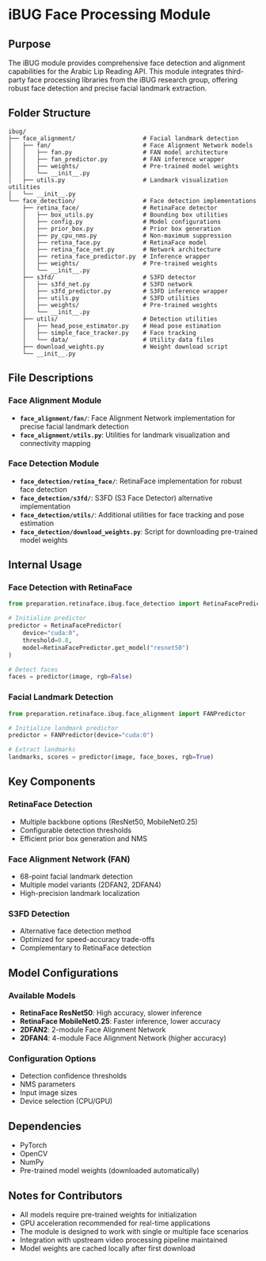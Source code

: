# iBUG Face Processing Module

## Purpose
The iBUG module provides comprehensive face detection and alignment capabilities for the Arabic Lip Reading API. This module integrates third-party face processing libraries from the iBUG research group, offering robust face detection and precise facial landmark extraction.

## Folder Structure
```
ibug/
├── face_alignment/                   # Facial landmark detection
│   ├── fan/                          # Face Alignment Network models
│   │   ├── fan.py                    # FAN model architecture
│   │   ├── fan_predictor.py          # FAN inference wrapper
│   │   ├── weights/                  # Pre-trained model weights
│   │   └── __init__.py
│   ├── utils.py                      # Landmark visualization utilities
│   └── __init__.py
└── face_detection/                   # Face detection implementations
    ├── retina_face/                  # RetinaFace detector
    │   ├── box_utils.py              # Bounding box utilities
    │   ├── config.py                 # Model configurations
    │   ├── prior_box.py              # Prior box generation
    │   ├── py_cpu_nms.py             # Non-maximum suppression
    │   ├── retina_face.py            # RetinaFace model
    │   ├── retina_face_net.py        # Network architecture
    │   ├── retina_face_predictor.py  # Inference wrapper
    │   ├── weights/                  # Pre-trained weights
    │   └── __init__.py
    ├── s3fd/                         # S3FD detector
    │   ├── s3fd_net.py               # S3FD network
    │   ├── s3fd_predictor.py         # S3FD inference wrapper
    │   ├── utils.py                  # S3FD utilities
    │   ├── weights/                  # Pre-trained weights
    │   └── __init__.py
    ├── utils/                        # Detection utilities
    │   ├── head_pose_estimator.py    # Head pose estimation
    │   ├── simple_face_tracker.py    # Face tracking
    │   └── data/                     # Utility data files
    ├── download_weights.py           # Weight download script
    └── __init__.py
```

## File Descriptions

### Face Alignment Module
- **`face_alignment/fan/`**: Face Alignment Network implementation for precise facial landmark detection
- **`face_alignment/utils.py`**: Utilities for landmark visualization and connectivity mapping

### Face Detection Module
- **`face_detection/retina_face/`**: RetinaFace implementation for robust face detection
- **`face_detection/s3fd/`**: S3FD (S3 Face Detector) alternative implementation
- **`face_detection/utils/`**: Additional utilities for face tracking and pose estimation
- **`face_detection/download_weights.py`**: Script for downloading pre-trained model weights

## Internal Usage

### Face Detection with RetinaFace
```python
from preparation.retinaface.ibug.face_detection import RetinaFacePredictor

# Initialize predictor
predictor = RetinaFacePredictor(
    device="cuda:0",
    threshold=0.8,
    model=RetinaFacePredictor.get_model("resnet50")
)

# Detect faces
faces = predictor(image, rgb=False)
```

### Facial Landmark Detection
```python
from preparation.retinaface.ibug.face_alignment import FANPredictor

# Initialize landmark predictor
predictor = FANPredictor(device="cuda:0")

# Extract landmarks
landmarks, scores = predictor(image, face_boxes, rgb=True)
```

## Key Components

### RetinaFace Detection
- Multiple backbone options (ResNet50, MobileNet0.25)
- Configurable detection thresholds
- Efficient prior box generation and NMS

### Face Alignment Network (FAN)
- 68-point facial landmark detection
- Multiple model variants (2DFAN2, 2DFAN4)
- High-precision landmark localization

### S3FD Detection
- Alternative face detection method
- Optimized for speed-accuracy trade-offs
- Complementary to RetinaFace detection

## Model Configurations

### Available Models
- **RetinaFace ResNet50**: High accuracy, slower inference
- **RetinaFace MobileNet0.25**: Faster inference, lower accuracy
- **2DFAN2**: 2-module Face Alignment Network
- **2DFAN4**: 4-module Face Alignment Network (higher accuracy)

### Configuration Options
- Detection confidence thresholds
- NMS parameters
- Input image sizes
- Device selection (CPU/GPU)

## Dependencies
- PyTorch
- OpenCV
- NumPy
- Pre-trained model weights (downloaded automatically)

## Notes for Contributors
- All models require pre-trained weights for initialization
- GPU acceleration recommended for real-time applications
- The module is designed to work with single or multiple face scenarios
- Integration with upstream video processing pipeline maintained
- Model weights are cached locally after first download
